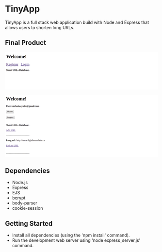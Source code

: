 # TinyApp

TinyApp is a full stack web application build with Node and Express that allows users to shorten long URLs.

## Final Product

!["screenshot description"](https://github.com/nicholasyyu/TinyApp/blob/master/docs/home.png?raw=true)

!["screenshot description"](https://github.com/nicholasyyu/TinyApp/blob/master/docs/user2-home.png?raw=true)

## Dependencies

- Node.js
- Express
- EJS
- bcrypt
- body-parser
- cookie-session

## Getting Started

- Install all dependencies (using the 'npm install' command).
- Run the development web server using 'node express_server.js' command.